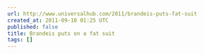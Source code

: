 ```yaml
---
url: http://www.universalhub.com/2011/brandeis-puts-fat-suit
created_at: 2011-09-10 01:25 UTC
published: false
title: Brandeis puts on a fat suit
tags: []
---
```



